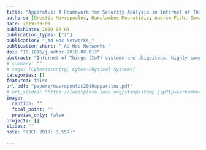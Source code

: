 ```yaml
---
title: "Apparatus: A Framework for Security Analysis in Internet of Things Systems"
authors: [Orestis Mavropoulos, Haralambos Mouratidis, Andrew Fish, Emmanouil Panaousis, Christos Kalloniatis]
date: 2019-09-01
publishDate: 2019-09-01
publication_types: ["2"]
publication: "_Ad Hoc Networks_"
publication_short: "_Ad Hoc Networks_"
doi: "10.1016/j.adhoc.2018.08.013"
abstract: "Internet of Things (IoT) systems are ubiquitous, highly complex and dynamic event-based systems. These characteristics make their security analysis challenging. Security in IoT requires domain-specific methodologies and tools. The proposed methodologies need to be able to capture information from software and hardware constructs to security and social constructs. In this paper, in addition to refining the modeling language of the Apparatus Framework, we propose a class-based notation of the modeling language and a structured approach to transition between different models. Apparatus is a security framework developed to facilitate security analysis in IoT systems. We demonstrate the application of the framework by analyzing the security of smart public transport system. The security analysis and visualization of the system are facilitated by a software application that is developed as part of the Apparatus Framework."
# summary: ""
# tags: [Cybersecurity, Cyber-Physical Systems]
categories: []
featured: false
url_pdf: "papers/mavropoulos2019apparatus.pdf"
# url_slides: "https://ieeexplore.ieee.org/stamp/stamp.jsp?tp=&arnumber=8894107"
image:
  caption: ""
  focal_point: ""
  preview_only: false
projects: []
slides: ""
note: "(JCR 2017: 3.557)"

---
```

